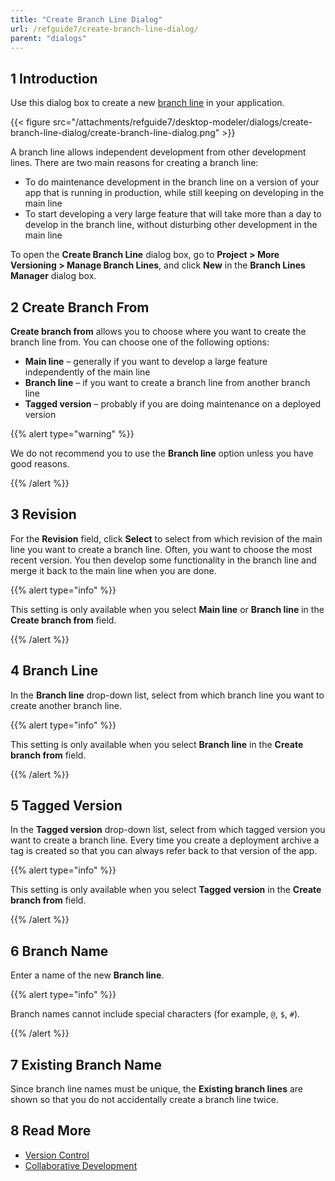```yaml
---
title: "Create Branch Line Dialog"
url: /refguide7/create-branch-line-dialog/
parent: "dialogs"
---
```


## 1 Introduction

Use this dialog box to create a new [branch line](/refguide7/version-control/) in your application.

{{< figure src="/attachments/refguide7/desktop-modeler/dialogs/create-branch-line-dialog/create-branch-line-dialog.png" >}}

A branch line allows independent development from other development lines. There are two main reasons for creating a branch line:

* To do maintenance development in the branch line on a version of your app that is running in production, while still keeping on developing in the main line
* To start developing a very large feature that will take more than a day to develop in the branch line, without disturbing other development in the main line

To open the **Create Branch Line** dialog box, go to **Project > More Versioning > Manage Branch Lines**, and click **New** in the **Branch Lines Manager** dialog box.

## 2 Create Branch From

**Create branch from** allows you to choose where you want to create the branch line from.  You can choose one of the following options:

* **Main line** – generally if you want to develop a large feature independently of the main line
* **Branch line** – if you want to create a branch line from another branch line
* **Tagged version** – probably if you are doing maintenance on a deployed version

{{% alert type="warning" %}}

We do not recommend you to use the **Branch line** option unless you have good reasons.

{{% /alert %}}

## 3 Revision

For the **Revision** field, click **Select** to select from which revision of the main line you want to create a branch line. Often, you want to choose the most recent version. You then develop some functionality in the branch line and merge it back to the main line when you are done.

{{% alert type="info" %}}

This setting is only available when you select **Main line** or **Branch line** in the **Create branch from** field.

{{% /alert %}}

## 4 Branch Line

In the **Branch line** drop-down list, select from which branch line you want to create another branch line.

{{% alert type="info" %}}

This setting is only available when you select **Branch line** in the **Create branch from** field.

{{% /alert %}}

## 5 Tagged Version

In the **Tagged version** drop-down list, select from which tagged version you want to create a branch line. Every time you create a deployment archive a tag is created so that you can always refer back to that version of the app.

{{% alert type="info" %}}

This setting is only available when you select **Tagged version** in the **Create branch from** field.

{{% /alert %}}

## 6 Branch Name

Enter a name of the new **Branch line**.

{{% alert type="info" %}}

Branch names cannot include special characters (for example, `@`, `$`, `#`).

{{% /alert %}}

## 7 Existing Branch Name

Since branch line names must be unique, the **Existing branch lines** are shown so that you do not accidentally create a branch line twice.

## 8 Read More

* [Version Control](/refguide7/version-control/)
* [Collaborative Development](/refguide7/collaborative-development/)
